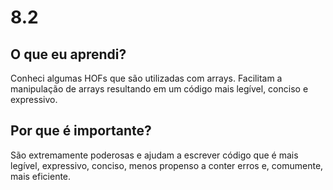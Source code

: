 # 8.2

## O que eu aprendi?

Conheci algumas HOFs que são utilizadas com arrays. Facilitam a manipulação de arrays resultando em um código mais legível, conciso e expressivo.

## Por que é importante?

São extremamente poderosas e ajudam a escrever código que é mais legível, expressivo, conciso, menos propenso a conter erros e, comumente, mais eficiente.

